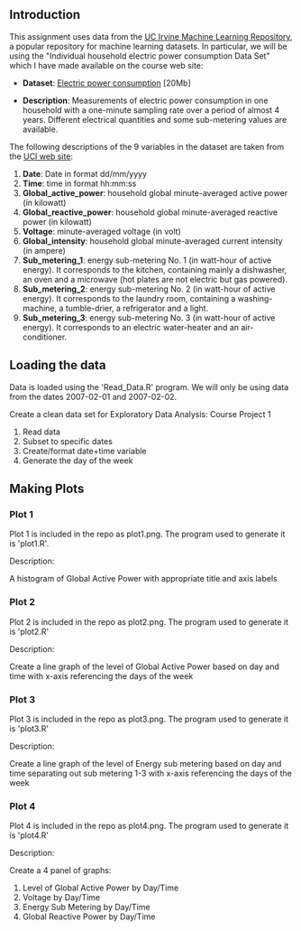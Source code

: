 ## Introduction

This assignment uses data from
the <a href="http://archive.ics.uci.edu/ml/">UC Irvine Machine
Learning Repository</a>, a popular repository for machine learning
datasets. In particular, we will be using the "Individual household
electric power consumption Data Set" which I have made available on
the course web site:


* <b>Dataset</b>: <a href="https://d396qusza40orc.cloudfront.net/exdata%2Fdata%2Fhousehold_power_consumption.zip">Electric power consumption</a> [20Mb]

* <b>Description</b>: Measurements of electric power consumption in
one household with a one-minute sampling rate over a period of almost
4 years. Different electrical quantities and some sub-metering values
are available.


The following descriptions of the 9 variables in the dataset are taken
from
the <a href="https://archive.ics.uci.edu/ml/datasets/Individual+household+electric+power+consumption">UCI
web site</a>:

<ol>
<li><b>Date</b>: Date in format dd/mm/yyyy </li>
<li><b>Time</b>: time in format hh:mm:ss </li>
<li><b>Global_active_power</b>: household global minute-averaged active power (in kilowatt) </li>
<li><b>Global_reactive_power</b>: household global minute-averaged reactive power (in kilowatt) </li>
<li><b>Voltage</b>: minute-averaged voltage (in volt) </li>
<li><b>Global_intensity</b>: household global minute-averaged current intensity (in ampere) </li>
<li><b>Sub_metering_1</b>: energy sub-metering No. 1 (in watt-hour of active energy). It corresponds to the kitchen, containing mainly a dishwasher, an oven and a microwave (hot plates are not electric but gas powered). </li>
<li><b>Sub_metering_2</b>: energy sub-metering No. 2 (in watt-hour of active energy). It corresponds to the laundry room, containing a washing-machine, a tumble-drier, a refrigerator and a light. </li>
<li><b>Sub_metering_3</b>: energy sub-metering No. 3 (in watt-hour of active energy). It corresponds to an electric water-heater and an air-conditioner.</li>
</ol>

## Loading the data

Data is loaded using the 'Read_Data.R' program. We will only be using data from the dates 2007-02-01 and
2007-02-02. 

 Create a clean data set for Exploratory Data Analysis: Course Project 1
 1. Read data
 2. Subset to specific dates
 3. Create/format date+time variable
 4. Generate the day of the week

## Making Plots

### Plot 1


Plot 1 is included in the repo as plot1.png. The program used to generate it is 'plot1.R'. 

Description: 

A histogram of Global Active Power with appropriate title and axis labels



### Plot 2

Plot 2 is included in the repo as plot2.png. The program used to generate it is 'plot2.R'

Description: 

Create a line graph of the level of Global Active Power based on day and time with x-axis referencing the days of the week


### Plot 3

Plot 3 is included in the repo as plot3.png. The program used to generate it is 'plot3.R'

Description: 

Create a line graph of the level of Energy sub metering based on day and time separating out sub metering 1-3 with x-axis referencing the days of the week


### Plot 4

Plot 4 is included in the repo as plot4.png. The program used to generate it is 'plot4.R'

Description: 

Create a 4 panel of graphs:

1. Level of Global Active Power by Day/Time
2. Voltage by Day/Time
3. Energy Sub Metering by Day/Time
4. Global Reactive Power by Day/Time
